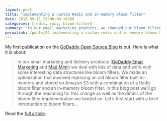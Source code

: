 ```yaml
---
layout: post
title: "Implementing a custom Redis and in-memory bloom filter"
date: 2018-09-11 21:00:00 +0100
categories: [redis, ruby, bloom-filter]
summary: "In our email marketing products, we changed our bloom filter implementation by using a custom Redis and an in-memory bloom filter written in Ruby. We will go through iterations at solving a real problem and writing a custom bloom filter from scratch."
permalink: /posts/82-implementing-a-custom-redis-and-in-memory-bloom-filter
---
```


My first publication on the [GoDaddy Open Source Blog](https://godaddy.github.io) is out. Here is what it is about:

> In our email marketing and delivery products ([GoDaddy Email Marketing](https://www.godaddy.com/online-marketing/email-marketing) and [Mad Mimi](https://madmimi.com)) we deal with lots of data and work with some interesting data structures like bloom filters. We made an optimization that involved replacing an old bloom filter built in-memory and stored on Amazon S3 with a combination of a Redis bloom filter and an in-memory bloom filter. In this blog post we’ll go through the reasoning for this change as well as the details of the bloom filter implementation we landed on. Let’s first start with a brief introduction to bloom filters...

Read the [full article](https://godaddy.github.io/2018/09/11/redis-ruby-bloom-filter/).
